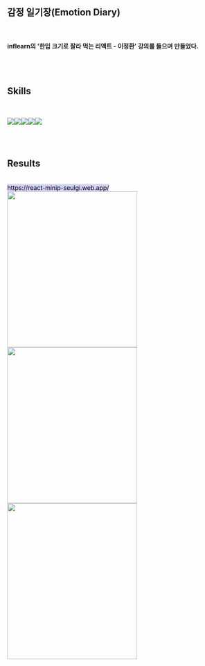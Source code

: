 ## 감정 일기장(Emotion Diary)

<br>

#### inflearn의 '한입 크기로 잘라 먹는 리액트 - 이정환' 강의를 들으며 만들었다.

<br><br>

## Skills

<br>

<img src="https://img.shields.io/badge/React-61DAFB?style=flat-square&logo=React&logoColor=black"/><img src="https://img.shields.io/badge/JavaScript-FFCA28?style=flat-square&logo=JavaScript&logoColor=white"/><img src="https://img.shields.io/badge/HTML-E34F26?style=flat-square&logo=HTML5&logoColor=white"/><img src="https://img.shields.io/badge/CSS-1572B6?style=flat-square&logo=CSS3&logoColor=white"/><img src="https://img.shields.io/badge/Firebase-FFCA28?style=flat-square&logo=firebase&logoColor=white"/>

<br><br>

## Results
<br>
<mark style="background-color: #d4d4f8"> https://react-minip-seulgi.web.app/ </mark>
<br>

<img src="https://user-images.githubusercontent.com/102353910/162172093-85a10bfa-8039-4c73-9312-2f44ef7378d8.png"  width="300" height="360"/>

<br>

<img src="https://user-images.githubusercontent.com/102353910/162172459-a582ee83-4432-46eb-8fc2-62eedfb3875e.png"  width="300" height="360"/>

<br>

<img src="https://user-images.githubusercontent.com/102353910/162172561-97baeecf-9075-4f25-9faf-d478aac939e4.png"  width="300" height="360"/>

